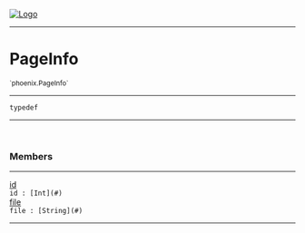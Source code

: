 
[![Logo](../../images/logo.png)](../../api/index.html)

---



<h1>PageInfo</h1>
<small>`phoenix.PageInfo`</small>



---

`typedef`


---


&nbsp;
&nbsp;







<h3>Members</h3> <hr/><span class="member apipage">
                <a name="id"><a class="lift" href="#id">id</a></a><div class="clear"></div>
                <code class="signature apipage">id : [Int](#)</code><br/></span>
            <span class="small_desc_flat"></span><span class="member apipage">
                <a name="file"><a class="lift" href="#file">file</a></a><div class="clear"></div>
                <code class="signature apipage">file : [String](#)</code><br/></span>
            <span class="small_desc_flat"></span>








---

&nbsp;
&nbsp;
&nbsp;
&nbsp;
